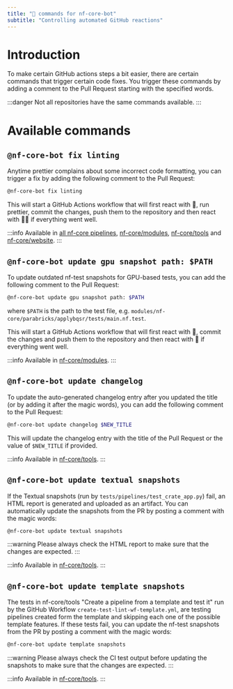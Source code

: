 ```yaml
---
title: "🤖 commands for nf-core-bot"
subtitle: "Controlling automated GitHub reactions"
---
```


# Introduction

To make certain GitHub actions steps a bit easier, there are certain commands that trigger certain code fixes.
You trigger these commands by adding a comment to the Pull Request starting with the specified words.

:::danger
Not all repositories have the same commands available.
:::

# Available commands

## `@nf-core-bot fix linting`

Anytime prettier complains about some incorrect code formatting, you can trigger a fix by adding the following comment to the Pull Request:

```bash
@nf-core-bot fix linting
```

This will start a GitHub Actions workflow that will first react with 👀, run prettier, commit the changes, push them to the repository and then react with 👍🏻 if everything went well.

:::info
Available in [all nf-core pipelines](https://github.com/nf-core/tools/blob/main/nf_core/pipeline-template/.github/workflows/fix-linting.yml), [nf-core/modules](https://github.com/nf-core/modules/blob/master/.github/workflows/fix-linting.yml), [nf-core/tools](https://github.com/nf-core/tools/blob/main/.github/workflows/fix-linting.yml) and [nf-core/website](https://github.com/nf-core/website/blob/main/.github/workflows/fix-linting.yml).
:::

## `@nf-core-bot update gpu snapshot path: $PATH`

To update outdated nf-test snapshots for GPU-based tests, you can add the following comment to the Pull Request:

```bash
@nf-core-bot update gpu snapshot path: $PATH
```

where `$PATH` is the path to the test file, e.g. `modules/nf-core/parabricks/applybqsr/tests/main.nf.test`.

This will start a GitHub Actions workflow that will first react with 👀, commit the changes and push them to the repository and then react with 🎉 if everything went well.

:::info
Available in [nf-core/modules](https://github.com/nf-core/modules/blob/master/.github/workflows/update-gpu-snapshot.yml).
:::

## `@nf-core-bot update changelog`

To update the auto-generated changelog entry after you updated the title (or by adding it after the magic words), you can add the following comment to the Pull Request:

```bash
@nf-core-bot update changelog $NEW_TITLE
```

This will update the changelog entry with the title of the Pull Request or the value of `$NEW_TITLE` if provided.

:::info
Available in [nf-core/tools](https://github.com/nf-core/tools/blob/main/.github/workflows/changelog.yml).
:::

## `@nf-core-bot update textual snapshots`

If the Textual snapshots (run by `tests/pipelines/test_crate_app.py`) fail, an HTML report is generated and uploaded as an artifact.
You can automatically update the snapshots from the PR by posting a comment with the magic words:

```bash
@nf-core-bot update textual snapshots
```

:::warning
Please always check the HTML report to make sure that the changes are expected.
:::

:::info
Available in [nf-core/tools](https://github.com/nf-core/tools/blob/main/.github/workflows/update-textual-snapshots.yml).
:::

## `@nf-core-bot update template snapshots`

The tests in nf-core/tools "Create a pipeline from a template and test it" run by the GitHub Workflow `create-test-lint-wf-template.yml`, are testing pipelines created form the template and skipping each one of the possible template features.
If these tests fail, you can update the nf-test snapshots from the PR by posting a comment with the magic words:

```bash
@nf-core-bot update template snapshots
```

:::warning
Please always check the CI test output before updating the snapshots to make sure that the changes are expected.
:::

:::info
Available in [nf-core/tools](https://github.com/nf-core/tools/blob/main/.github/workflows/update-textual-snapshots.yml).
:::
